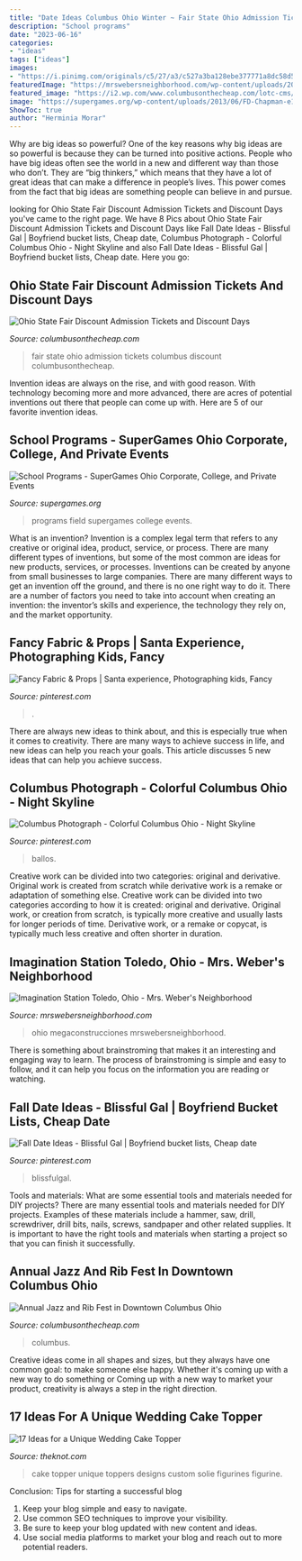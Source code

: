 ```yaml
---
title: "Date Ideas Columbus Ohio Winter ~ Fair State Ohio Admission Tickets Columbus Discount Columbusonthecheap"
description: "School programs"
date: "2023-06-16"
categories:
- "ideas"
tags: ["ideas"]
images:
- "https://i.pinimg.com/originals/c5/27/a3/c527a3ba128ebe377771a8dc58d502ee.png"
featuredImage: "https://mrswebersneighborhood.com/wp-content/uploads/2015/04/Imagination-Station-Toledo-Ohio.jpg"
featured_image: "https://i2.wp.com/www.columbusonthecheap.com/lotc-cms/wp-content/uploads/2019/06/Cols-Jazz-Rib-Fest-credit-Randall-Schieber.jpg?fit=864%2C1200&amp;ssl=1"
image: "https://supergames.org/wp-content/uploads/2013/06/FD-Chapman-e1379612870585.jpg"
ShowToc: true
author: "Herminia Morar"
---
```



Why are big ideas so powerful?
One of the key reasons why big ideas are so powerful is because they can be turned into positive actions. People who have big ideas often see the world in a new and different way than those who don’t. They are “big thinkers,” which means that they have a lot of great ideas that can make a difference in people’s lives. This power comes from the fact that big ideas are something people can believe in and pursue.

	

		
looking for Ohio State Fair Discount Admission Tickets and Discount Days you've came to the right page. We have 8 Pics about Ohio State Fair Discount Admission Tickets and Discount Days like Fall Date Ideas - Blissful Gal | Boyfriend bucket lists, Cheap date, Columbus Photograph - Colorful Columbus Ohio - Night Skyline and also Fall Date Ideas - Blissful Gal | Boyfriend bucket lists, Cheap date. Here you go:
		
    
## Ohio State Fair Discount Admission Tickets And Discount Days

<img loading=lazy src="https://i2.wp.com/www.columbusonthecheap.com/lotc-cms/wp-content/uploads/2017/06/ohio-state-fair.jpg?fit=956%2C638&amp;ssl=1" onerror="this.onerror=null;this.src='https://tse2.mm.bing.net/th?id=OIP.-EaSsjSPSKW-uASc28B7GAHaE8&amp;pid=15.1';" alt="Ohio State Fair Discount Admission Tickets and Discount Days">

_Source: columbusonthecheap.com_

>fair state ohio admission tickets columbus discount columbusonthecheap. 

	

Invention ideas are always on the rise, and with good reason. With technology becoming more and more advanced, there are acres of potential inventions out there that people can come up with. Here are 5 of our favorite invention ideas.

    
## School Programs - SuperGames Ohio Corporate, College, And Private Events

<img loading=lazy src="https://supergames.org/wp-content/uploads/2013/06/FD-Chapman-e1379612870585.jpg" onerror="this.onerror=null;this.src='https://tse3.mm.bing.net/th?id=OIP.hQx0QabOiNeKZ4_wRLYdlAHaDP&amp;pid=15.1';" alt="School Programs - SuperGames Ohio Corporate, College, and Private Events">

_Source: supergames.org_

>programs field supergames college events. 

	

What is an invention?
Invention is a complex legal term that refers to any creative or original idea, product, service, or process. There are many different types of inventions, but some of the most common are ideas for new products, services, or processes. Inventions can be created by anyone from small businesses to large companies. There are many different ways to get an invention off the ground, and there is no one right way to do it. There are a number of factors you need to take into account when creating an invention: the inventor’s skills and experience, the technology they rely on, and the market opportunity.

    
## Fancy Fabric &amp; Props | Santa Experience, Photographing Kids, Fancy

<img loading=lazy src="https://i.pinimg.com/originals/d8/e9/75/d8e9759da536214ffac89ba66b8d38d7.png" onerror="this.onerror=null;this.src='https://tse3.mm.bing.net/th?id=OIP.upjs2oEbLV5bRyp8VURDhQHaHa&amp;pid=15.1';" alt="Fancy Fabric &amp; Props | Santa experience, Photographing kids, Fancy">

_Source: pinterest.com_

>. 

	

There are always new ideas to think about, and this is especially true when it comes to creativity. There are many ways to achieve success in life, and new ideas can help you reach your goals. This article discusses 5 new ideas that can help you achieve success.

    
## Columbus Photograph - Colorful Columbus Ohio - Night Skyline

<img loading=lazy src="https://i.pinimg.com/736x/b3/6f/0b/b36f0beabbdb552020dcfc3933cea112--columbus-ohio-photo-art.jpg" onerror="this.onerror=null;this.src='https://tse3.mm.bing.net/th?id=OIP.WiInLbf2O3vQNhxiw7eYaAHaE8&amp;pid=15.1';" alt="Columbus Photograph - Colorful Columbus Ohio - Night Skyline">

_Source: pinterest.com_

>ballos. 

	

Creative work can be divided into two categories: original and derivative. Original work is created from scratch while derivative work is a remake or adaptation of something else.
Creative work can be divided into two categories according to how it is created: original and derivative. Original work, or creation from scratch, is typically more creative and usually lasts for longer periods of time. Derivative work, or a remake or copycat, is typically much less creative and often shorter in duration.

    
## Imagination Station Toledo, Ohio - Mrs. Weber&#039;s Neighborhood

<img loading=lazy src="https://mrswebersneighborhood.com/wp-content/uploads/2015/04/Imagination-Station-Toledo-Ohio.jpg" onerror="this.onerror=null;this.src='https://tse1.mm.bing.net/th?id=OIP.hIPKw50H__p3XvrDb3lNvgHaFT&amp;pid=15.1';" alt="Imagination Station Toledo, Ohio - Mrs. Weber&#039;s Neighborhood">

_Source: mrswebersneighborhood.com_

>ohio megaconstrucciones mrswebersneighborhood. 

	

There is something about brainstroming that makes it an interesting and engaging way to learn. The process of brainstroming is simple and easy to follow, and it can help you focus on the information you are reading or watching.

    
## Fall Date Ideas - Blissful Gal | Boyfriend Bucket Lists, Cheap Date

<img loading=lazy src="https://i.pinimg.com/originals/c5/27/a3/c527a3ba128ebe377771a8dc58d502ee.png" onerror="this.onerror=null;this.src='https://tse4.mm.bing.net/th?id=OIP.xTq2qr68lnTm5qkp5mne2AHaUk&amp;pid=15.1';" alt="Fall Date Ideas - Blissful Gal | Boyfriend bucket lists, Cheap date">

_Source: pinterest.com_

>blissfulgal. 

	

Tools and materials: What are some essential tools and materials needed for DIY projects?
There are many essential tools and materials needed for DIY projects. Examples of these materials include a hammer, saw, drill, screwdriver, drill bits, nails, screws, sandpaper and other related supplies. It is important to have the right tools and materials when starting a project so that you can finish it successfully.

    
## Annual Jazz And Rib Fest In Downtown Columbus Ohio

<img loading=lazy src="https://i2.wp.com/www.columbusonthecheap.com/lotc-cms/wp-content/uploads/2019/06/Cols-Jazz-Rib-Fest-credit-Randall-Schieber.jpg?fit=864%2C1200&amp;ssl=1" onerror="this.onerror=null;this.src='https://tse4.mm.bing.net/th?id=OIP._oLV59F0iAPGM7bsLmHL9gHaKS&amp;pid=15.1';" alt="Annual Jazz and Rib Fest in Downtown Columbus Ohio">

_Source: columbusonthecheap.com_

>columbus. 

	

Creative ideas come in all shapes and sizes, but they always have one common goal: to make someone else happy. Whether it's coming up with a new way to do something or Coming up with a new way to market your product, creativity is always a step in the right direction.

    
## 17 Ideas For A Unique Wedding Cake Topper

<img loading=lazy src="https://apis.xogrp.com/media-api/images/2ea228fe-e123-4c08-87d9-16a16f846313~rs_768.h?quality=40" onerror="this.onerror=null;this.src='https://tse2.mm.bing.net/th?id=OIP.dTCQf6xH5iRL4vjXBaJDqgHaJ4&amp;pid=15.1';" alt="17 Ideas for a Unique Wedding Cake Topper">

_Source: theknot.com_

>cake topper unique toppers designs custom solie figurines figurine. 

	

Conclusion: Tips for starting a successful blog
1. Keep your blog simple and easy to navigate.
2. Use common SEO techniques to improve your visibility.
3. Be sure to keep your blog updated with new content and ideas.
4. Use social media platforms to market your blog and reach out to more potential readers.

